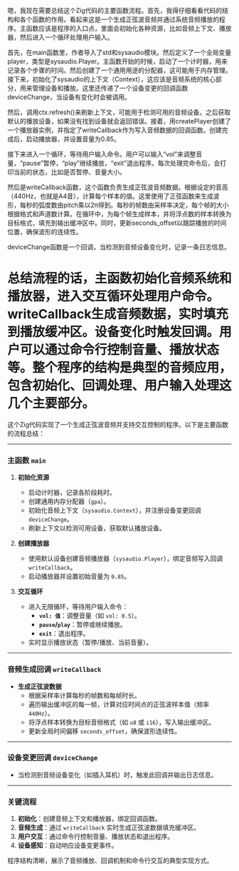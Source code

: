 嗯，我现在需要总结这个Zig代码的主要函数流程。首先，我得仔细看看代码的结构和各个函数的作用。看起来这是一个生成正弦波音频并通过系统音频播放的程序。主函数应该是程序的入口点，里面会初始化各种资源，比如音频上下文、播放器，然后进入一个循环处理用户输入。

首先，在main函数里，作者导入了std和sysaudio模块。然后定义了一个全局变量player，类型是sysaudio.Player。主函数开始的时候，启动了一个计时器，用来记录各个步骤的时间。然后创建了一个通用用途的分配器，这可能用于内存管理。接下来，初始化了sysaudio的上下文（Context），这应该是音频系统的核心部分，用来管理设备和播放。这里还传递了一个设备变更的回调函数deviceChange，当设备有变化时会被调用。

然后，调用ctx.refresh()来刷新上下文，可能用于检测可用的音频设备。之后获取默认的播放设备，如果没有找到设备就会返回错误。接着，用createPlayer创建了一个播放器实例，并指定了writeCallback作为写入音频数据的回调函数。创建完成后，启动播放器，并设置音量为0.85。

接下来进入一个循环，等待用户输入命令。用户可以输入“vol”来调整音量，“pause”暂停，“play”继续播放，“exit”退出程序。每次处理完命令后，会打印当前的状态，比如是否暂停、音量大小。

然后是writeCallback函数，这个函数负责生成正弦波音频数据。根据设定的音高（440Hz，也就是A4音），计算每个样本的值。这里使用了正弦函数来生成波形，每秒的弧度数由pitch乘以2π得到。每秒的帧数由采样率决定，每个帧的大小根据格式和声道数计算。在循环中，为每个帧生成样本，并将浮点数的样本转换为目标格式，填充到输出缓冲区中。同时，更新seconds_offset以跟踪播放的时间位置，确保波形的连续性。

deviceChange函数是一个回调，当检测到音频设备变化时，记录一条日志信息。

总结流程的话，主函数初始化音频系统和播放器，进入交互循环处理用户命令。writeCallback生成音频数据，实时填充到播放缓冲区。设备变化时触发回调。用户可以通过命令行控制音量、播放状态等。整个程序的结构是典型的音频应用，包含初始化、回调处理、用户输入处理这几个主要部分。
================================================
这个Zig代码实现了一个生成正弦波音频并支持交互控制的程序。以下是主要函数的流程总结：

---

### **主函数 `main`**
1. **初始化资源**  
   - 启动计时器，记录各阶段耗时。  
   - 创建通用内存分配器（`gpa`）。  
   - 初始化音频上下文（`sysaudio.Context`），并注册设备变更回调 `deviceChange`。  
   - 刷新上下文以检测可用设备，获取默认播放设备。  

2. **创建播放器**  
   - 使用默认设备创建音频播放器（`sysaudio.Player`），绑定音频写入回调 `writeCallback`。  
   - 启动播放器并设置初始音量为 `0.85`。  

3. **交互循环**  
   - 进入无限循环，等待用户输入命令：  
     - **`vol: 值`**：调整音量（如 `vol: 0.5`）。  
     - **`pause`/`play`**：暂停或继续播放。  
     - **`exit`**：退出程序。  
   - 实时显示播放状态（暂停/播放、当前音量）。

---

### **音频生成回调 `writeCallback`**
- **生成正弦波数据**  
  - 根据采样率计算每秒的帧数和每帧时长。  
  - 遍历输出缓冲区的每一帧，计算对应时间点的正弦波样本值（频率 `440Hz`）。  
  - 将浮点样本转换为目标音频格式（如 `u8` 或 `i16`），写入输出缓冲区。  
  - 更新全局时间偏移 `seconds_offset`，确保波形连续性。

---

### **设备变更回调 `deviceChange`**
- 当检测到音频设备变化（如插入耳机）时，触发此回调并输出日志信息。

---

### **关键流程**
1. **初始化**：创建音频上下文和播放器，绑定回调函数。  
2. **音频生成**：通过 `writeCallback` 实时生成正弦波数据填充缓冲区。  
3. **用户交互**：通过命令行控制音量、播放状态和退出程序。  
4. **设备感知**：自动响应设备变更事件。  

程序结构清晰，展示了音频播放、回调机制和命令行交互的典型实现方式。